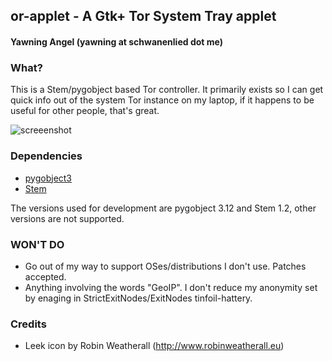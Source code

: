 ## or-applet - A Gtk+ Tor System Tray applet
#### Yawning Angel (yawning at schwanenlied dot me)

### What?

This is a Stem/pygobject based Tor controller.  It primarily exists so I can
get quick info out of the system Tor instance on my laptop, if it happens to be
useful for other people, that's great.

![screeenshot](https://raw.github.com/Yawning/or-applet/screenshots/screenshot-0.0.1.png)

### Dependencies

 * [pygobject3](https://wiki.gnome.org/PyGObject)
 * [Stem](https://stem.torproject.org/)

The versions used for development are pygobject 3.12 and Stem 1.2, other
versions are not supported.

### WON'T DO

 * Go out of my way to support OSes/distributions I don't use.  Patches
   accepted.
 * Anything involving the words "GeoIP".  I don't reduce my anonymity set by
   enaging in StrictExitNodes/ExitNodes tinfoil-hattery.

### Credits

 * Leek icon by Robin Weatherall (http://www.robinweatherall.eu)

